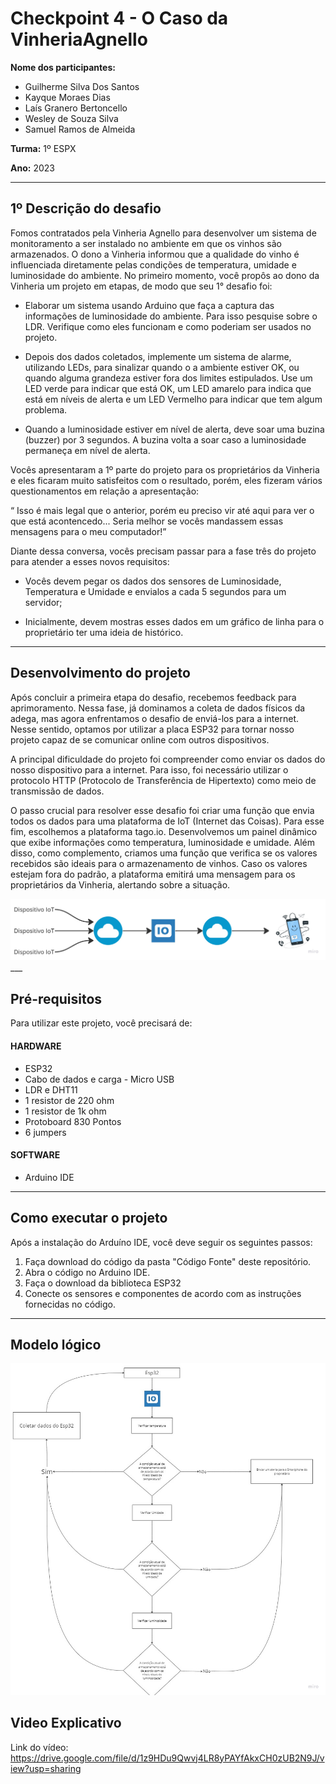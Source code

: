 

# Checkpoint 4 - O Caso da VinheriaAgnello

**Nome dos participantes:**

- Guilherme Silva Dos Santos
- Kayque Moraes Dias
- Laís Granero Bertoncello
- Wesley de Souza Silva
- Samuel Ramos de Almeida

**Turma:** 1º ESPX

**Ano:** 2023
___

## 1º Descrição do desafio

Fomos contratados pela Vinheria Agnello para desenvolver um sistema de monitoramento a ser instalado no ambiente em que os vinhos são armazenados. O dono a Vinheria informou que a qualidade do vinho é influenciada diretamente pelas condições de temperatura, umidade e luminosidade do ambiente. No primeiro momento, você propôs ao dono da Vinheria um projeto em etapas, de modo que seu 1° desafio foi:

   - Elaborar um sistema usando Arduino que faça a captura das informações de luminosidade do ambiente. Para isso pesquise sobre o LDR. Verifique como eles funcionam e como poderiam ser usados no projeto.

   - Depois dos dados coletados, implemente um sistema de alarme, utilizando LEDs, para sinalizar quando o a ambiente estiver OK, ou quando alguma grandeza estiver fora dos limites estipulados. Use um LED verde para indicar que está OK, um LED amarelo para indica que está em níveis de alerta e um LED Vermelho para indicar que tem algum problema.

   - Quando a luminosidade estiver em nível de alerta, deve soar uma buzina (buzzer) por 3 segundos. A buzina volta a soar caso a luminosidade permaneça em nível de alerta.

Vocês apresentaram a 1º parte do projeto para os proprietários da Vinheria e eles ficaram
muito satisfeitos com o resultado, porém, eles fizeram vários questionamentos em relação a
apresentação:

“ Isso é mais legal que o anterior, porém eu preciso vir até aqui para ver o que está acontencedo...
Seria melhor se vocês mandassem essas mensagens para o meu computador!”

Diante dessa conversa, vocês precisam passar para a fase três do projeto para atender a esses
novos requisitos:

- Vocês devem pegar os dados dos sensores de Luminosidade, Temperatura e Umidade e envialos a cada 5 segundos para um servidor;

- Inicialmente, devem mostras esses dados em um gráfico de linha para o proprietário ter uma
ideia de histórico.


___


## Desenvolvimento do projeto

Após concluir a primeira etapa do desafio, recebemos feedback para aprimoramento. Nessa fase, já dominamos a coleta de dados físicos da adega, mas agora enfrentamos o desafio de enviá-los para a internet. Nesse sentido, optamos por utilizar a placa ESP32 para tornar nosso projeto capaz de se comunicar online com outros dispositivos.

A principal dificuldade do projeto foi compreender como enviar os dados do nosso dispositivo para a internet. Para isso, foi necessário utilizar o protocolo HTTP (Protocolo de Transferência de Hipertexto) como meio de transmissão de dados.

O passo crucial para resolver esse desafio foi criar uma função que envia todos os dados para uma plataforma de IoT (Internet das Coisas). Para esse fim, escolhemos a plataforma tago.io. Desenvolvemos um painel dinâmico que exibe informações como temperatura, luminosidade e umidade. Além disso, como complemento, criamos uma função que verifica se os valores recebidos são ideais para o armazenamento de vinhos. Caso os valores estejam fora do padrão, a plataforma emitirá uma mensagem para os proprietários da Vinheria, alertando sobre a situação.

<img src="img/Arquitetura de rede(simlificada).jpg">
___
   
## Pré-requisitos

Para utilizar este projeto, você precisará de:

   #### HARDWARE  

   - ESP32
   - Cabo de dados e carga - Micro USB
   - LDR e DHT11
   - 1 resistor de 220 ohm
   - 1 resistor de 1k ohm
   - Protoboard 830 Pontos
   - 6 jumpers

   #### SOFTWARE 

   - Arduino IDE

   
___
## Como executar o projeto

Após a instalação do Arduíno IDE, você deve seguir os seguintes passos:

1. Faça download do código da pasta "Código Fonte" deste repositório.
2. Abra o código no Arduino IDE.
4. Faça o download da biblioteca ESP32
3. Conecte os sensores e componentes de acordo com as instruções fornecidas no código.

____

## Modelo lógico  

<img src="img/modelo_logico.jpg">

## Video Explicativo
Link do vídeo: https://drive.google.com/file/d/1z9HDu9Qwvj4LR8yPAYfAkxCH0zUB2N9J/view?usp=sharing

